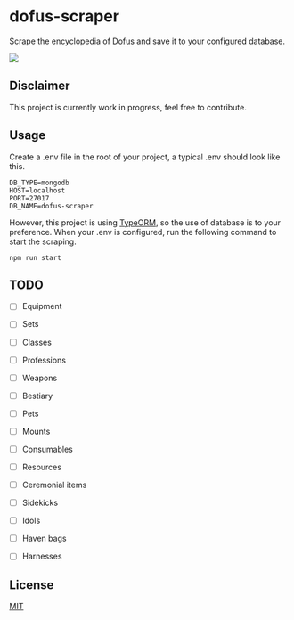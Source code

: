 # dofus-scraper
Scrape the encyclopedia of [Dofus](https://www.dofus.com/en) and save it to your configured database.

<a href="https://codeclimate.com/github/Cornayy/dofus-scraper/maintainability"><img src="https://api.codeclimate.com/v1/badges/807065bf4ec6dfbff9fb/maintainability" /></a>

## Disclaimer
This project is currently work in progress, feel free to contribute.

## Usage
Create a .env file in the root of your project, a typical .env should look like this.

```
DB_TYPE=mongodb
HOST=localhost
PORT=27017
DB_NAME=dofus-scraper
```

However, this project is using [TypeORM](https://typeorm.io/#/), so the use of database is to your preference. When your .env is configured, run the following command to start the scraping.

```
npm run start
```

## TODO
- [ ] Equipment
- [ ] Sets
- [ ] Classes
- [ ] Professions
- [ ] Weapons
- [ ] Bestiary
- [ ] Pets
- [ ] Mounts
- [ ] Consumables
- [ ] Resources
- [ ] Ceremonial items
- [ ] Sidekicks
- [ ] Idols
- [ ] Haven bags
- [ ] Harnesses






## License
[MIT](LICENSE)



